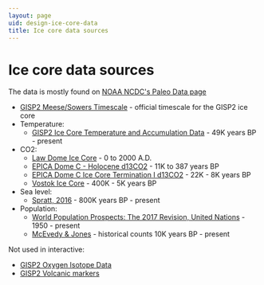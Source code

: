 ```yaml
---
layout: page
uid: design-ice-core-data
title: Ice core data sources
---
```


# Ice core data sources

The data is mostly found on [NOAA NCDC's Paleo Data page](https://www.ncdc.noaa.gov/paleo-search/)

- [GISP2 Meese/Sowers Timescale](ftp://ftp.ncdc.noaa.gov/pub/data/paleo/icecore/greenland/summit/gisp2/depthage/gisp2age.txt) - official timescale for the GISP2 ice core
- Temperature:
  - [GISP2 Ice Core Temperature and Accumulation Data](ftp://ftp.ncdc.noaa.gov/pub/data/paleo/icecore/greenland/summit/gisp2/isotopes/gisp2_temp_accum_alley2000.txt) - 49K years BP - present
- CO2:
  - [Law Dome Ice Core](ftp://ftp.ncdc.noaa.gov/pub/data/paleo/icecore/antarctica/law/law2006.txt) - 0 to 2000 A.D.
  - [EPICA Dome C - Holocene d13CO2](https://www1.ncdc.noaa.gov/pub/data/paleo/icecore/antarctica/epica_domec/edc2009d13co2.txt) - 11K to 387 years BP
  - [EPICA Dome C Ice Core Termination I d13CO2](https://www1.ncdc.noaa.gov/pub/data/paleo/icecore/antarctica/epica_domec/edc2010d13co2.txt) - 22K - 8K years BP
  - [Vostok Ice Core](http://cdiac.ess-dive.lbl.gov/ftp/trends/co2/vostok.icecore.co2) - 400K - 5K years BP
- Sea level:
  - [Spratt, 2016](https://www1.ncdc.noaa.gov/pub/data/paleo/contributions_by_author/spratt2016/spratt2016.txt) - 800K years BP - present
- Population:
  - [World Population Prospects: The 2017 Revision, United Nations](https://esa.un.org/unpd/wpp/DVD/Files/1_Indicators%20(Standard)/EXCEL_FILES/1_Population/WPP2017_POP_F01_1_TOTAL_POPULATION_BOTH_SEXES.xlsx) - 1950 - present
  - [McEvedy & Jones](https://en.wikipedia.org/wiki/World_population_estimates#Historical_population) - historical counts 10K years BP - present

Not used in interactive:

- [GISP2 Oxygen Isotope Data](ftp://ftp.ncdc.noaa.gov/pub/data/paleo/icecore/greenland/summit/gisp2/isotopes/gispd18o.txt)
- [GISP2 Volcanic markers](ftp://ftp.ncdc.noaa.gov/pub/data/paleo/icecore/greenland/summit/gisp2/chem/volcano.txt)
